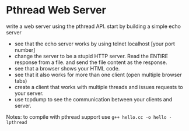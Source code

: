 # Pthread Web Server

write a web server using the pthread API.
start by building a simple echo server
* see that the echo server works by using
    telnet localhost [your port number]
* change the server to be a stupid HTTP server.
    Read the ENTIRE response from a file.
    and send the file content as the response.
* see that a browser shows your HTML code.
* see that it also works for more than one client (open multiple browser tabs)
* create a client that works with multiple threads
    and issues requests to your server.
* use tcpdump to see the communication between
    your clients and server.

Notes:
to compile with pthread support use `g++ hello.cc -o hello -lpthread`
